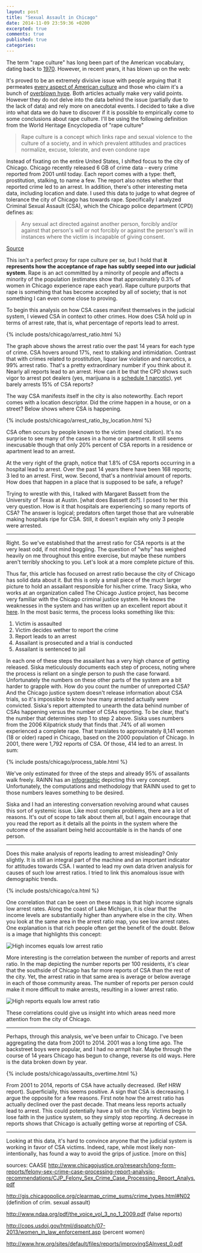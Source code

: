 ```yaml
---
layout: post
title: "Sexual Assault in Chicago"
date: 2014-11-09 23:59:36 +0200
excerpted: true
comments: true
published: true
categories:
---
```


The term "rape culture" has long been part of the American vocabulary, dating back to [1970](http://en.wikipedia.org/wiki/Rape_culture#cite_note-Smith2004-11). However, in recent years, it has blown up on the web:

<div style="text-align:center">
<script type="text/javascript" src="//www.google.com/trends/embed.js?hl=en-US&q=rape+culture&tz&content=1&cid=TIMESERIES_GRAPH_0&export=5&w=500&h=330"></script>
</div>

<!-- more -->

It's proved to be an extremely divisive issue with people arguing that it permeates [every aspect of American culture](http://www.thenation.com/blog/172024/americas-rape-problem-we-refuse-admit-there-one) and those who claim it's a bunch of [overblown hype](http://time.com/30545/its-time-to-end-rape-culture-hysteria/). Both articles actually make very valid points. However they do not delve into the data behind the issue (partially due to the lack of data) and rely more on anecdotal events. I decided to take a dive into what data we do have to discover if it is possible to empirically  come to some conclusions about rape culture. I'll be using the following definition from the World Heritage Encyclopedia of "rape culture" 

> Rape culture is a concept which links rape and sexual violence to the culture of a society, and in which prevalent attitudes and practices normalize, excuse, tolerate, and even condone rape

Instead of fixating on the entire United States, I shifted focus to the city of Chicago. Chicago recently released 6 GB of crime data – every crime reported from 2001 until today. Each report comes with a type: theft, prostitution, stalking, to name a few. The report also notes whether that reported crime led to an arrest. In addition, there's other interesting meta data, including location and date. I used this data to judge to what degree of tolerance the city of Chicago has towards rape. Specifically I analyzed Criminal Sexual Assault (CSA), which the Chicago police department (CPD) defines as:

> Any sexual act directed against another person, forcibly and/or against that person's will or not forcibly or against the person's will in instances where the victim is incapable of giving consent. 

[Source](http://gis.chicagopolice.org/clearmap/crime_types.html)

This isn't a perfect proxy for rape culture per se, but I hold that **it represents how the acceptance of rape has subtly seeped into our judicial system**. Rape is an act committed by a minority of people and affects a minority of the population (estimates show that approximately 0.3% of women in Chicago experience rape each year). Rape culture purports that rape is something that has become accepted by all of society; that is not something I can even come close to proving.

To begin this analysis on how CSA cases manifest themselves in the judicial system, I viewed CSA in context to other crimes. How does CSA hold up in terms of arrest rate, that is, what percentage of reports lead to arrest.

{% include posts/chicago/arrest_ratio.html %}

The graph above shows the arrest ratio over the past 14 years for each type of crime. CSA hovers around 17%, next to stalking and intimidation. Contrast that with crimes related to prostitution, liquor law violation and narcotics, a 99% arrest ratio. That's a pretty extraordinary number if you think about it. Nearly all reports lead to an arrest. How can it be that the CPD shows such vigor to arrest pot dealers (yes, marijuana is a [schedule 1 narcotic](http://www.drugs.com/article/csa-schedule-1.html)), yet barely arrests 15% of CSA reports?

The way CSA manifests itself in the city is also noteworthy. Each report comes with a location descriptor. Did the crime happen in a house, or on a street? Below shows where CSA is happening.

{% include posts/chicago/arrest_ratio_by_location.html %}

CSA often occurs by people known to the victim (need citation). It's no surprise to see many of the cases in a home or apartment. It still seems inexcusable though that only 20% percent of CSA reports in a residence or apartment lead to an arrest.

At the very right of the graph, notice that 1.8% of CSA reports occurring in a hospital lead to arrest. Over the past 14 years there have been 168 reports; 3 led to an arrest. First, wow. Second, that's a nontrivial amount of reports. How does that happen in a place that is supposed to be safe, a refuge?

Trying to wrestle with this, I talked with Margaret Bassett from the University of Texas at Austin. [what does Bassett do?]. I posed to her this very question. How is it that hospitals are experiencing so many reports of CSA? The answer is logical; predators often target those that are vulnerable making hospitals ripe for CSA. Still, it doesn't explain why only 3 people were arrested.

---

Right. So we've established that the arrest ratio for CSA reports is at the very least odd, if not mind boggling. The question of "why" has weighed heavily on me throughout this entire exercise, but maybe these numbers aren't terribly shocking to you. Let's look at a more complete picture of this.

Thus far, this article has focused on arrest ratio because the city of Chicago has solid data about it. But this is only a small piece of the much larger picture to hold an assailant responsible for his/her crime. Tracy Siska, who works at an organization called The Chicago Justice project, has become very familiar with the Chicago criminal justice system. He knows the weaknesses in the system and has written up an excellent report about it [here](http://www.chicagojustice.org/research/long-form-reports/felony-sex-crime-case-processing-report-analysis-recommendations/CJP_Felony_Sex_Crime_Case_Processing_Report_Analys.pdf). In the most basic terms, the process looks something like this:

1. Victim is assaulted
2. Victim decides wether to report the crime
3. Report leads to an arrest
4. Assailant is prosecuted and a trial is conducted
5. Assailant is sentenced to jail

In each one of these steps the assailant has a very high chance of getting released. Siska meticulously documents each step of process, noting where the process is reliant on a single person to push the case forward. Unfortunately the numbers on these other parts of the system are a bit harder to grapple with. How do you count the number of unreported CSA? And the Chicago justice system doesn't release information about CSA trials, so it's impossible to know how many arrested actually were convicted. Siska's report attempted to unearth the data behind number of CSAs happening versus the number of CSAs reporting. To be clear, that's the number that determines step 1 to step 2 above. Siska uses numbers from the 2006 Kilpatrick study that finds that .74% of all women experienced a complete rape. That translates to approximately 8,141 women (18 or older) raped in Chicago, based on the 2000 population of Chicago. In 2001, there were 1,792 reports of CSA. Of those, 414 led to an arrest. In sum:

{% include posts/chicago/process_table.html %}


We've only estimated for three of the steps and already 95% of assailants walk freely. RAINN has an [infographic](https://rainn.org/get-information/statistics/reporting-rates) depicting this very concept. Unfortunately, the computations and methodology that RAINN used to get to those numbers leaves something to be desired.

Siska and I had an interesting conversation revolving around what causes this sort of systemic issue. Like most complex problems, there are a lot of reasons. It's out of scope to talk about them all, but I again encourage that you read the report as it details all the points in the system where the outcome of the assailant being held accountable is in the hands of one person.

---
Does this make analysis of reports leading to arrest misleading? Only slightly. It is still an integral part of the machine and an important indicator for attitudes towards CSA. I wanted to lead my own data driven analysis for causes of such low arrest ratios. I tried to link this anomalous issue with demographic trends.

{% include posts/chicago/ca.html %}


One correlation that can be seen on these maps is that high income signals low arrest rates. Along the coast of Lake Michigan, it is clear that the income levels are substantially higher than anywhere else in the city. When you look at the same area in the arrest ratio map, you see low arrest rates. One explanation is that rich people often get the benefit of the doubt. Below is a image that highlights this concept:

![High incomes equals low arrest ratio](/images/chicago/high_income_low_arrests.png)

More interesting is the correlation between the number of reports and arrest ratio. In the map depicting the number reports per 100 residents, it's clear that the southside of Chicago has far more reports of CSA than the rest of the city. Yet, the arrest ratio in that same area is average or below average in each of those community areas. The number of reports per person could make it more difficult to make arrests, resulting in a lower arrest ratio.

![High reports equals low arrest ratio](/images/chicago/high_reports_low_arrests.png)

These correlations could give us insight into which areas need more attention from the city of Chicago.

---

Perhaps, through this analysis, we've been unfair to Chicago. I've been aggregating the data from 2001 to 2014. 2001 was a long time ago. The backstreet boys were popular, and I had no armpit hair. Maybe through the course of 14 years Chicago has begun to change, reverse its old ways. Here is the data broken down by year.

{% include posts/chicago/assaults_overtime.html %}

From 2001 to 2014, reports of CSA have actually decreased. (Ref HRW report). Superficially, this seems positive. A sign that CSA is decreasing. I argue the opposite for a few reasons. First note how the arrest ratio has actually declined over the past decade. That means less reports actually lead to arrest. This could potentially have a toll on the city. Victims begin to lose faith in the justice system, so they simply stop reporting. A decrease in reports shows that Chicago is actually getting worse at reporting of CSA. 

---

Looking at this data, it's hard to convince anyone that the judicial system is working in favor of CSA victims. Indeed, rape, while most likely non-intentionally, has found a way to avoid the grips of justice. [more on this]


sources:
CAASE
http://www.chicagojustice.org/research/long-form-reports/felony-sex-crime-case-processing-report-analysis-recommendations/CJP_Felony_Sex_Crime_Case_Processing_Report_Analys.pdf


http://gis.chicagopolice.org/clearmap_crime_sums/crime_types.html#N02 (definition of crim. sexual assault)

http://www.ndaa.org/pdf/the_voice_vol_3_no_1_2009.pdf (false reports)

http://cops.usdoj.gov/html/dispatch/07-2013/women_in_law_enforcement.asp (percent women)

http://www.hrw.org/sites/default/files/reports/improvingSAInvest_0.pdf
